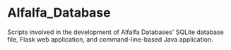 # Alfalfa_Database
Scripts involved in the development of Alfalfa Databases' SQLite database file, Flask web application, and command-line-based Java application.
